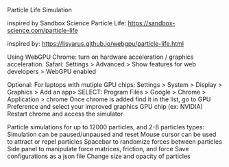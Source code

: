 Particle Life Simulation

inspired by Sandbox Science Particle Life:
https://sandbox-science.com/particle-life

inspired by:
https://lisyarus.github.io/webgpu/particle-life.html

Using WebGPU
Chrome: turn on hardware acceleration / graphics acceleration.
Safari: Settings > Advanced > Show features for web developers > WebGPU enabled

Optional:
For laptops with mutiple GPU chips:
Settings > System > Display > Graphics > Add an app> 
SELECT: Program Files > Google > Chrome > Application > chrome 
Once chrome is added find it in the list, go to GPU Preference and select your improved graphics GPU chip (ex: NVIDIA)
Restart chrome and access the simulator

Particle simulations for up to 12000 particles, and 2-8 particles types:
Simulation can be paused/unpaused and reset
Mouse cursor can be used to attract or repel particles
Spacebar to randomize forces between particles
Side panel to manipulate force matrices, friction, and force
Save configurations as a json file
Change size and opacity of particles

